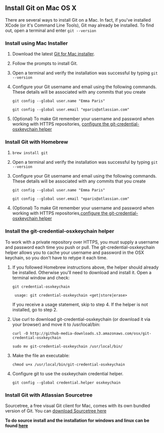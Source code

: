 ## Install Git on Mac OS X

There are several ways to install Git on a Mac. In fact, if you've installed XCode (or it's Command Line Tools), Git may already be installed. To find out, open a terminal and enter `git --version`

### Install using Mac Installer
1. Download the latest [Git for Mac installer](https://sourceforge.net/projects/git-osx-installer/files/).

2. Follow the prompts to install Git.

3. Open a terminal and verify the installation was successful by typing `git --version`

4. Configure your Git username and email using the following commands. These details will be associated with any commits that you create

    `git config --global user.name "Emma Paris"`

    `git config --global user.email "eparis@atlassian.com"`

5. (Optional) To make Git remember your username and password when working with HTTPS repositories, [configure the git-credential-osxkeychain helper](#install-the-git-credential-osxkeychain-helper)

### Install Git with Homebrew

1. `brew install git`

2. Open a terminal and verify the installation was successful by typing `git --version`

3. Configure your Git username and email using the following commands. These details will be associated with any commits that you create

    `git config --global user.name "Emma Paris"`

    `git config --global user.email "eparis@atlassian.com"` 
4. (Optional) To make Git remember your username and password when working with HTTPS repositories,[configure the git-credential-osxkeychain helper](#install-the-git-credential-osxkeychain-helper)

### Install the git-credential-osxkeychain helper
To work with a private repository over HTTPS, you must supply a username and password each time you push or pull. The git-credential-osxkeychain helper allows you to cache your username and password in the OSX keychain, so you don't have to retype it each time.


1. If you followed Homebrew instructions above, the helper should already be installed. Otherwise you'll need to download and install it. Open a terminal window and check:

    `git credential-osxkeychain`
    
        usage: git credential-osxkeychain <get|store|erase>
    If you receive a usage statement, skip to step 4. If the helper is not installed, go to step 2.

2. Use curl to download git-credential-osxkeychain (or download it via your browser) and move it to /usr/local/bin:

    `curl -O http://github-media-downloads.s3.amazonaws.com/osx/git-credential-osxkeychain`
    
    `sudo mv git-credential-osxkeychain /usr/local/bin/`

3. Make the file an executable:

    `chmod u+x /usr/local/bin/git-credential-osxkeychain`

4. Configure git to use the osxkeychain credential helper.

    `git config --global credential.helper osxkeychain`

### Install Git with Atlassian Sourcetree

Sourcetree, a free visual Git client for Mac, comes with its own bundled version of Git. You can [download Sourcetree here](http://www.sourcetreeapp.com/)

**To do source install and the installation for windows and linux can be found [here](https://www.atlassian.com/git/tutorials/install-git)**


